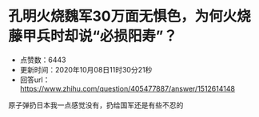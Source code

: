 # 孔明火烧魏军30万面无惧色，为何火烧藤甲兵时却说“必损阳寿”？
- 点赞数：6443
- 更新时间：2020年10月08日11时30分21秒
- 回答url：https://www.zhihu.com/question/405477887/answer/1512614148
<body>
 <p data-pid="to87h2hk">原子弹扔日本我一点感觉没有，扔给国军还是有些不忍的</p>
</body>